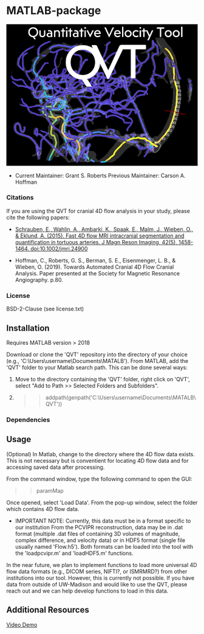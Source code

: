MATLAB-package
=========
![QVT Splash](files/splash.png)

* Current Maintainer: Grant S. Roberts 
Previous Maintainer: Carson A. Hoffman

### Citations ### 
If you are using the QVT for cranial 4D flow analysis in your study, please cite the following papers:

- [Schrauben, E., Wahlin, A., Ambarki, K., Spaak, E., Malm, J., Wieben, O., & Eklund, A. (2015). Fast 4D flow MRI intracranial segmentation and quantification in tortuous arteries. J Magn Reson Imaging, 42(5), 1458-1464. doi:10.1002/jmri.24900](https://pubmed.ncbi.nlm.nih.gov/25847621/)

- Hoffman, C., Roberts, G. S., Berman, S. E., Eisenmenger, L. B., & Wieben, O. (2019). Towards Automated Cranial 4D Flow Cranial Analysis. Paper presented at the Society for Magnetic Resonance Angiography. p.80.

### License ###
BSD-2-Clause (see license.txt)

## Installation ##
Requires MATLAB version > 2018

Download or clone the 'QVT' repository into the directory of your choice (e.g., 'C:\Users\username\Documents\MATALB'). From MATLAB, add the 'QVT' folder to your Matlab search path. This can be done several ways:
1. Move to the directory containing the 'QVT' folder, right click on 'QVT', select "Add to Path >> Selected Folders and Subfolders". 
2. >> addpath(genpath('C:\Users\username\Documents\MATALB\QVT'))

### Dependencies ###


## Usage ##
(Optional) In Matlab, change to the directory where the 4D flow data exists. This is not necessary but is conventient for locating 4D flow data and for accessing saved data after processing.

From the command window, type the following command to open the GUI:
>> paramMap

Once opened, select 'Load Data'. From the pop-up window, select the folder which contains 4D flow data.

* IMPORTANT NOTE: Currently, this data must be in a format specific to our institution
From the PCVIPR reconstruction, data may be in .dat format (multiple .dat files of containing 3D volumes of magnitude, complex difference, and velocity data) or in HDF5 format (single file usually named 'Flow.h5'). Both formats can be loaded into the tool with the 'loadpcvipr.m' and 'loadHDF5.m' functions. 

In the near future, we plan to implement functions to load more universal 4D flow data formats (e.g., DICOM series, NIFTI?, or ISMRMRD?) from other institutions into our tool. However, this is currently not possible. If you have data from outside of UW-Madison and would like to use the QVT, please reach out and we can help develop functions to load in this data.

## Additional Resources ##
    
[Video Demo](https://mediaspace.wisc.edu/)

